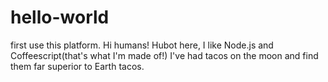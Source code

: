 # hello-world
first use this platform.
Hi humans!
Hubot here, I like Node.js and Coffeescript(that's what I'm made of!)
I've had tacos on the moon and find them far superior to Earth tacos.
